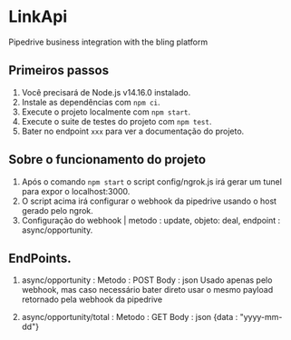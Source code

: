 # LinkApi
Pipedrive business integration with the bling platform

## Primeiros passos

1. Você precisará de Node.js v14.16.0 instalado.
2. Instale as dependências com `npm ci`.
3. Execute o projeto localmente com `npm start`.
4. Execute o suite de testes do projeto com `npm test`.
5. Bater no endpoint `xxx` para ver a documentação do projeto.


## Sobre o funcionamento do projeto

1. Após o comando `npm start` o script config/ngrok.js irá gerar um tunel para expor o localhost:3000.
2. O script acima irá configurar o webhook da pipedrive usando o host gerado pelo ngrok.
3. Configuração do webhook | metodo : update, objeto: deal, endpoint : async/opportunity.

## EndPoints.

1. async/opportunity : 
    Metodo : POST
    Body : json
    Usado apenas pelo webhook, mas caso necessário bater direto usar o mesmo payload retornado pela webhook da pipedrive

2. async/opportunity/total : 
    Metodo : GET
    Body : json {data : "yyyy-mm-dd"}
    